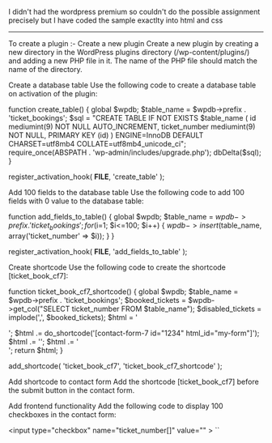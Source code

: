 I didn't had the wordpress premium so couldn't do the possible assignment precisely but I have coded the sample exactlty into html and css

 -----------------------------------------------------------
 
 
To create a plugin :-
Create a new plugin
Create a new plugin by creating a new directory in the WordPress plugins directory (/wp-content/plugins/) and adding a new PHP file in it. The name of the PHP file should match the name of the directory.

Create a database table
Use the following code to create a database table on activation of the plugin:

function create_table() {
    global $wpdb;
    $table_name = $wpdb->prefix . 'ticket_bookings';
    $sql = "CREATE TABLE IF NOT EXISTS $table_name (
            id mediumint(9) NOT NULL AUTO_INCREMENT,
            ticket_number mediumint(9) NOT NULL,
            PRIMARY KEY (id)
    ) ENGINE=InnoDB DEFAULT CHARSET=utf8mb4 COLLATE=utf8mb4_unicode_ci";
    require_once(ABSPATH . 'wp-admin/includes/upgrade.php');
    dbDelta($sql);
}

register_activation_hook( __FILE__, 'create_table' );

Add 100 fields to the database table
Use the following code to add 100 fields with 0 value to the database table:

function add_fields_to_table() {
    global $wpdb;
    $table_name = $wpdb->prefix . 'ticket_bookings';
    for ($i=1; $i<=100; $i++) {
        $wpdb->insert($table_name, array('ticket_number' => $i));
    }
}

register_activation_hook( __FILE__, 'add_fields_to_table' );


Create shortcode
Use the following code to create the shortcode [ticket_book_cf7]:

function ticket_book_cf7_shortcode() {
    global $wpdb;
    $table_name = $wpdb->prefix . 'ticket_bookings';
    $booked_tickets = $wpdb->get_col("SELECT ticket_number FROM $table_name");
    $disabled_tickets = implode(',', $booked_tickets);
    $html = '<div class="ticket-booking-cf7">';
    $html .= do_shortcode('[contact-form-7 id="1234" html_id="my-form"]');
    $html .= '<script>document.addEventListener( \'wpcf7submit\', function( event ) {
                var submitted_ticket = parseInt(event.detail.inputs[0].value);
                var disabled_tickets = ['.$disabled_tickets.'];
                if(disabled_tickets.includes(submitted_ticket)) {
                    var submitButton = document.querySelector(\'[type="submit"]\');
                    submitButton.disabled = true;
                    submitButton.value = \'Ticket already booked\';
                } else {
                    jQuery.ajax({
                        url: \''.admin_url( 'admin-ajax.php' ).'\',
                        type: \'POST\',
                        data: {\'action\': \'ticket_book_cf7_ajax\', \'ticket_number\': submitted_ticket},
                        success: function() {
                            console.log(\'Ticket booked successfully\');
                        },
                        error: function() {
                            console.log(\'Ticket booking failed\');
                        }
                    });
                }
            }, false );</script>';
    $html .= '</div>';
    return $html;
}

add_shortcode( 'ticket_book_cf7', 'ticket_book_cf7_shortcode' );

Add shortcode to contact form
Add the shortcode [ticket_book_cf7] before the submit button in the contact form.

Add frontend functionality
Add the following code to display 100 checkboxes in the contact form:


<input type="checkbox" name="ticket_number[]" value="<?php echo $i; ?>" <?php if(in_array($i, $booked_tickets)) {echo 'disabled';} ?>>
``


